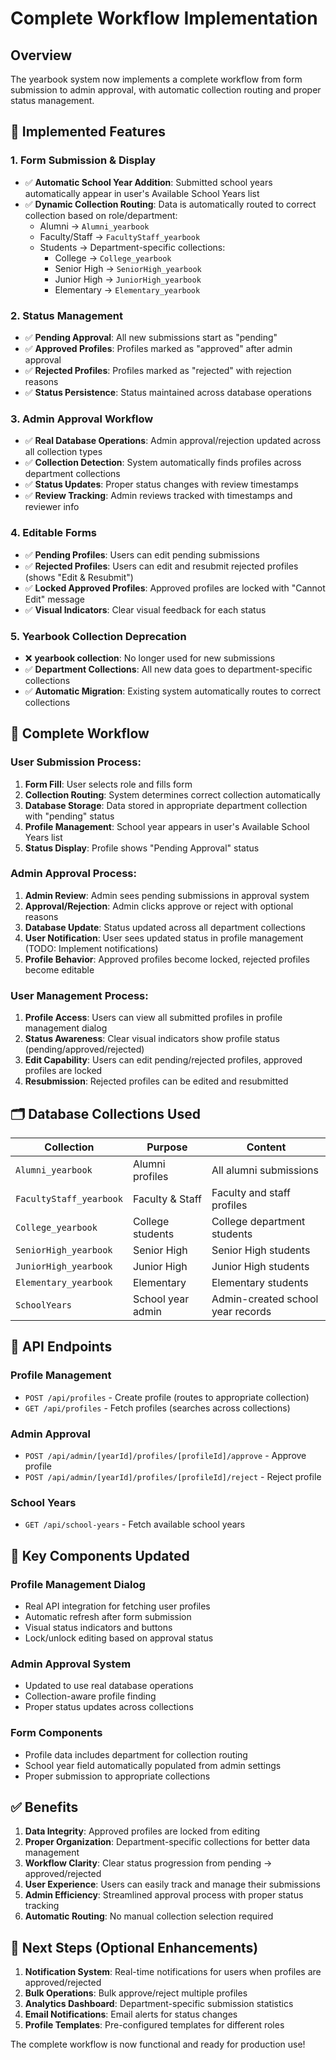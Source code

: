 # Complete Workflow Implementation

## Overview

The yearbook system now implements a complete workflow from form submission to admin approval, with automatic collection routing and proper status management.

## 🎯 **Implemented Features**

### 1. **Form Submission & Display**
- ✅ **Automatic School Year Addition**: Submitted school years automatically appear in user's Available School Years list
- ✅ **Dynamic Collection Routing**: Data is automatically routed to correct collection based on role/department:
  - Alumni → `Alumni_yearbook`
  - Faculty/Staff → `FacultyStaff_yearbook`
  - Students → Department-specific collections:
    - College → `College_yearbook`
    - Senior High → `SeniorHigh_yearbook`
    - Junior High → `JuniorHigh_yearbook`
    - Elementary → `Elementary_yearbook`

### 2. **Status Management**
- ✅ **Pending Approval**: All new submissions start as "pending"
- ✅ **Approved Profiles**: Profiles marked as "approved" after admin approval
- ✅ **Rejected Profiles**: Profiles marked as "rejected" with rejection reasons
- ✅ **Status Persistence**: Status maintained across database operations

### 3. **Admin Approval Workflow**
- ✅ **Real Database Operations**: Admin approval/rejection updated across all collection types
- ✅ **Collection Detection**: System automatically finds profiles across department collections
- ✅ **Status Updates**: Proper status changes with review timestamps
- ✅ **Review Tracking**: Admin reviews tracked with timestamps and reviewer info

### 4. **Editable Forms**
- ✅ **Pending Profiles**: Users can edit pending submissions
- ✅ **Rejected Profiles**: Users can edit and resubmit rejected profiles (shows "Edit & Resubmit")
- ✅ **Locked Approved Profiles**: Approved profiles are locked with "Cannot Edit" message
- ✅ **Visual Indicators**: Clear visual feedback for each status

### 5. **Yearbook Collection Deprecation**
- ❌ **yearbook collection**: No longer used for new submissions
- ✅ **Department Collections**: All new data goes to department-specific collections
- ✅ **Automatic Migration**: Existing system automatically routes to correct collections

## 🔄 **Complete Workflow**

### **User Submission Process:**
1. **Form Fill**: User selects role and fills form
2. **Collection Routing**: System determines correct collection automatically
3. **Database Storage**: Data stored in appropriate department collection with "pending" status
4. **Profile Management**: School year appears in user's Available School Years list
5. **Status Display**: Profile shows "Pending Approval" status

### **Admin Approval Process:**
1. **Admin Review**: Admin sees pending submissions in approval system
2. **Approval/Rejection**: Admin clicks approve or reject with optional reasons
3. **Database Update**: Status updated across all department collections
4. **User Notification**: User sees updated status in profile management (TODO: Implement notifications)
5. **Profile Behavior**: Approved profiles become locked, rejected profiles become editable

### **User Management Process:**
1. **Profile Access**: Users can view all submitted profiles in profile management dialog
2. **Status Awareness**: Clear visual indicators show profile status (pending/approved/rejected)
3. **Edit Capability**: Users can edit pending/rejected profiles, approved profiles are locked
4. **Resubmission**: Rejected profiles can be edited and resubmitted

## 🗂️ **Database Collections Used**

| Collection | Purpose | Content |
|------------|---------|---------|
| `Alumni_yearbook` | Alumni profiles | All alumni submissions |
| `FacultyStaff_yearbook` | Faculty & Staff | Faculty and staff profiles |
| `College_yearbook` | College students | College department students |
| `SeniorHigh_yearbook` | Senior High | Senior High students |
| `JuniorHigh_yearbook` | Junior High | Junior High students |
| `Elementary_yearbook` | Elementary | Elementary students |
| `SchoolYears` | School year admin | Admin-created school year records |

## 🎯 **API Endpoints**

### **Profile Management**
- `POST /api/profiles` - Create profile (routes to appropriate collection)
- `GET /api/profiles` - Fetch profiles (searches across collections)

### **Admin Approval**
- `POST /api/admin/[yearId]/profiles/[profileId]/approve` - Approve profile
- `POST /api/admin/[yearId]/profiles/[profileId]/reject` - Reject profile

### **School Years**
- `GET /api/school-years` - Fetch available school years

## 🔧 **Key Components Updated**

### **Profile Management Dialog**
- Real API integration for fetching user profiles
- Automatic refresh after form submission
- Visual status indicators and buttons
- Lock/unlock editing based on approval status

### **Admin Approval System**
- Updated to use real database operations
- Collection-aware profile finding
- Proper status updates across collections

### **Form Components**
- Profile data includes department for collection routing
- School year field automatically populated from admin settings
- Proper submission to appropriate collections

## ✅ **Benefits**

1. **Data Integrity**: Approved profiles are locked from editing
2. **Proper Organization**: Department-specific collections for better data management
3. **Workflow Clarity**: Clear status progression from pending → approved/rejected
4. **User Experience**: Users can easily track and manage their submissions
5. **Admin Efficiency**: Streamlined approval process with proper status tracking
6. **Automatic Routing**: No manual collection selection required

## 🚀 **Next Steps (Optional Enhancements)**

1. **Notification System**: Real-time notifications for users when profiles are approved/rejected
2. **Bulk Operations**: Bulk approve/reject multiple profiles
3. **Analytics Dashboard**: Department-specific submission statistics
4. **Email Notifications**: Email alerts for status changes
5. **Profile Templates**: Pre-configured templates for different roles

The complete workflow is now functional and ready for production use!
